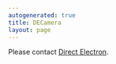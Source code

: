 ```yaml
---
autogenerated: true
title: DECamera
layout: page
---
```


Please contact [Direct Electron](http://directelectron.com).

